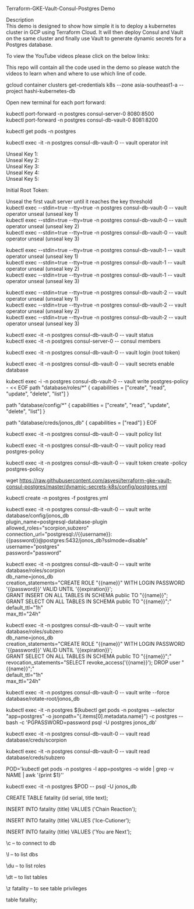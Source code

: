 Terraform-GKE-Vault-Consul-Postgres Demo

Description <br>
This demo is designed to show how simple it is to deploy a kubernetes cluster in GCP using Terraform Cloud. It will then deploy Consul and Vault on the same cluster and finally use Vault to generate dynamic secrets for a Postgres database.

To view the YouTube videos please click on the below links:

This repo will contain all the code used in the demo so please watch the videos to learn when and where to use which line of code.

gcloud container clusters get-credentials k8s --zone asia-southeast1-a --project hashi-kubernetes-db

Open new terminal for each port forward:

kubectl port-forward -n postgres consul-server-0 8080:8500 <br>
kubectl port-forward -n postgres consul-db-vault-0 8081:8200 <br>

kubectl get pods -n postgres

kubectl exec -it -n postgres consul-db-vault-0 -- vault operator init

Unseal Key 1: <br>
Unseal Key 2: <br>
Unseal Key 3: <br>
Unseal Key 4: <br>
Unseal Key 5: <br>

Initial Root Token: 

Unseal the first vault server until it reaches the key threshold <br>
kubectl exec --stdin=true --tty=true -n postgres consul-db-vault-0 -- vault operator unseal (unseal key 1) <br>
kubectl exec --stdin=true --tty=true -n postgres consul-db-vault-0 -- vault operator unseal (unseal key 2) <br>
kubectl exec --stdin=true --tty=true -n postgres consul-db-vault-0 -- vault operator unseal (unseal key 3) <br>

kubectl exec --stdin=true --tty=true -n postgres consul-db-vault-1 -- vault operator unseal (unseal key 1) <br>
kubectl exec --stdin=true --tty=true -n postgres consul-db-vault-1 -- vault operator unseal (unseal key 2) <br>
kubectl exec --stdin=true --tty=true -n postgres consul-db-vault-1 -- vault operator unseal (unseal key 3) <br>

kubectl exec --stdin=true --tty=true -n postgres consul-db-vault-2 -- vault operator unseal (unseal key 1) <br>
kubectl exec --stdin=true --tty=true -n postgres consul-db-vault-2 -- vault operator unseal (unseal key 2) <br>
kubectl exec --stdin=true --tty=true -n postgres consul-db-vault-2 -- vault operator unseal (unseal key 3) <br>
	
kubectl exec -it -n postgres consul-db-vault-0 -- vault status <br>
kubectl exec -it -n postgres consul-server-0 -- consul members <br>

kubectl exec -it -n postgres consul-db-vault-0 -- vault login (root token)

kubectl exec -it -n postgres consul-db-vault-0 -- vault secrets enable database

kubectl exec -i -n postgres consul-db-vault-0 -- vault write postgres-policy - << EOF 
path "database/roles/*" { capabilities = ["create", "read", "update", "delete", "list"] }

path "database/config/*" { capabilities = ["create", "read", "update", "delete", "list"] }

path "database/creds/jonos_db" { capabilities = ["read"] }
EOF <br>

kubectl exec -it -n postgres consul-db-vault-0 -- vault policy list

kubectl exec -it -n postgres consul-db-vault-0 -- vault policy read postgres-policy

kubectl exec -it -n postgres consul-db-vault-0 -- vault token create -policy postgres-policy

wget https://raw.githubusercontent.com/asvesj/terraform-gke-vault-consul-postgres/master/dynamic-secrets-k8s/config/postgres.yml

kubectl create -n postgres -f postgres.yml 

kubectl exec -it -n postgres consul-db-vault-0 -- vault write database/config/jonos_db \
    plugin_name=postgresql-database-plugin \
    allowed_roles="scorpion,subzero" \
    connection_url="postgresql://{{username}}:{{password}}@postgres:5432/jonos_db?sslmode=disable" \
    username="postgres" \
    password="password"

kubectl exec -it -n postgres consul-db-vault-0 -- vault write database/roles/scorpion  \
    db_name=jonos_db \
    creation_statements="CREATE ROLE \"{{name}}\" WITH LOGIN PASSWORD '{{password}}' VALID UNTIL '{{expiration}}'; \
    GRANT INSERT ON ALL TABLES IN SCHEMA public TO \"{{name}}\"; \
    GRANT SELECT ON ALL TABLES IN SCHEMA public TO \"{{name}}\";" \
    default_ttl="1h" \
    max_ttl="24h"

kubectl exec -it -n postgres consul-db-vault-0 -- vault write database/roles/subzero \
    db_name=jonos_db \
    creation_statements="CREATE ROLE \"{{name}}\" WITH LOGIN PASSWORD '{{password}}' VALID UNTIL '{{expiration}}'; \
    GRANT SELECT ON ALL TABLES IN SCHEMA public TO \"{{name}}\";" \
    revocation_statements="SELECT revoke_access('{{name}}'); DROP user \"{{name}}\";"\
    default_ttl="1h" \
    max_ttl="24h"

kubectl exec -it -n postgres consul-db-vault-0 -- vault write --force database/rotate-root/jonos_db

kubectl exec -it -n postgres $(kubectl get pods -n postgres --selector "app=postgres" -o jsonpath="{.items[0].metadata.name}") -c postgres -- bash -c 'PGPASSWORD=password psql -U postgres jonos_db'

kubectl exec -it -n postgres consul-db-vault-0 -- vault read database/creds/scorpion

kubectl exec -it -n postgres consul-db-vault-0 -- vault read database/creds/subzero
	
POD='kubectl get pods -n postgres -l app=postgres -o wide | grep -v NAME | awk '{print $1}''
  	
kubectl exec -it -n postgres $POD -- psql -U  jonos_db

CREATE TABLE fatality (id serial, title text);

INSERT INTO fatality (title) VALUES ('Chain Reaction');

INSERT INTO fatality (title) VALUES ('Ice-Cutioner');

INSERT INTO fatality (title) VALUES ('You are Next');

\c – to connect to db

\l – to list dbs

\du – to list roles

\dt – to list tables

\z fatality – to see table privileges

table fatality;
